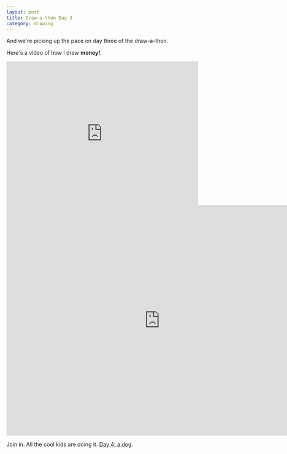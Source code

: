 ```yaml
---
layout: post
title: Draw-a-thon Day 3
category: drawing
---
```


And we're picking up the pace on day three of the draw-a-thon.

Here's a video of how I drew **money!**.

<iframe src="https://player.vimeo.com/video/122057220" width="500" height="375" frameborder="0" webkitallowfullscreen mozallowfullscreen allowfullscreen class="show-on-mobile"></iframe>

<iframe src="https://player.vimeo.com/video/122057220" width="800" height="600" frameborder="0" webkitallowfullscreen mozallowfullscreen allowfullscreen class="show-on-phablet"></iframe>

Join in. All the cool kids are doing it. <a href="/twitter-drawathon">Day 4: a dog</a>.
